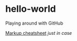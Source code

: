 # hello-world
Playing around with GitHub

[Markup cheatsheet](https://github.com/adam-p/markdown-here/wiki/Markdown-Cheatsheet)
_just in case_
